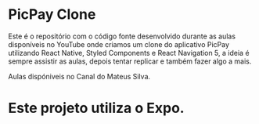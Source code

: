 # PicPay Clone
Este é o repositório com o código fonte desenvolvido durante as aulas disponíveis no YouTube onde criamos um clone do
aplicativo PicPay utilizando React Native, Styled Components e React Navigation 5, a ideia é sempre assistir as aulas, depois tentar replicar e também fazer algo a mais.

Aulas dispóniveis no Canal do Mateus Silva.

# Este projeto utiliza o Expo.
